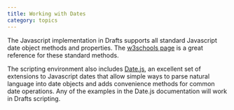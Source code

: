 ```yaml
---
title: Working with Dates
category: topics
---
```


The Javascript implementation in Drafts supports all standard Javascript date object methods and properties. The [w3schools page](https://www.w3schools.com/js/js_date_methods.asp) is a great reference for these standard methods.

The scripting environment also includes [Date.js](http://www.datejs.com), an excellent set of extensions to Javascript dates that allow simple ways to parse natural language into date objects and adds convenience methods for common date operations. Any of the examples in the Date.js documentation will work in Drafts scripting.
